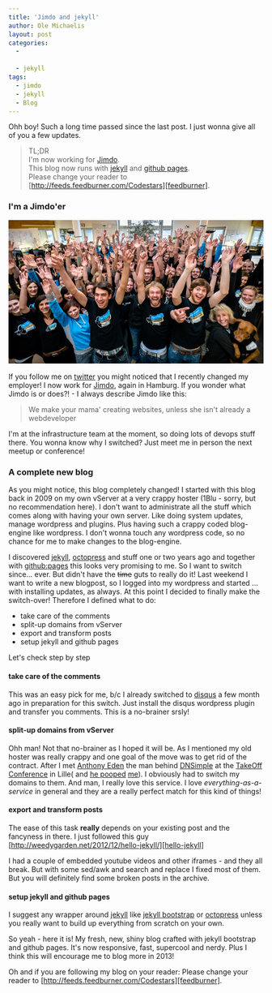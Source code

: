 ```yaml
---
title: 'Jimdo and jekyll'
author: Ole Michaelis
layout: post
categories:
  - 
  
  - jekyll
tags:
  - jimdo
  - jekyll
  - Blog
---
```


Ohh boy! Such a long time passed since the last post. I just wonna give all of you a few updates.

> TL;DR<br />
> I'm now working for [Jimdo][jimdo].<br />
> This blog now runs with [jekyll][jekyll] and [github pages][gh_pages].<br />
> Please change your reader to [http://feeds.feedburner.com/Codestars][feedburner].

### I'm a Jimdo'er

[![Jimdo-Team][jimdo-team-pic]][jimdo-team-pic]

If you follow me on [twitter][codestars] you might noticed that I recently changed my employer! I now work for [Jimdo][jimdo], again in Hamburg. If you wonder what Jimdo is or does?! - I always describe Jimdo like this:

> We make your mama' creating websites, unless she isn't already a webdeveloper

I'm at the infrastructure team at the moment, so doing lots of devops stuff there. You wonna know why I switched? Just meet me in person the next meetup or conference!

### A complete new blog
As you might notice, this blog completely changed! I started with this blog back in 2009 on my own vServer at a very crappy hoster (1Blu - sorry, but no recommendation here). I don't want to administrate all the stuff which comes along with having your own server. Like doing system updates, manage wordpress and plugins. Plus having such a crappy coded blog-engine like wordpress. I don't wonna touch any wordpress code, so no chance for me to make changes to the blog-engine.

I discovered [jekyll][jekyll], [octopress][octopress] and stuff one or two years ago and together with [github:pages][gh_pages] this looks very promising to me. So I want to switch since... ever. But didn't have the <strike>time</strike> guts to really do it! Last weekend I want to write a new blogpost, so I logged into my wordpress and started ... with installing updates, as always. At this point I decided to finally make the switch-over! Therefore I defined what to do:

* take care of the comments
* split-up domains from vServer
* export and transform posts
* setup jekyll and github pages

Let's check step by step

#### take care of the comments
This was an easy pick for me, b/c I already switched to [disqus][disqus] a few month ago in preparation for this switch. Just install the disqus wordpress plugin and transfer you comments. This is a no-brainer srsly!

#### split-up domains from vServer
Ohh man! Not that no-brainer as I hoped it will be. As I mentioned my old hoster was really crappy and one goal of the move was to get rid of the contract. After I met [Anthony Eden][aeden] the man behind [DNSimple][dnsimple] at the [TakeOff Conference][takeoff] in Lille( and [he pooped][aeden-poopin] [me][aeden-poopin2]). I obviously had to switch my domains to them. And man, I really love this service. I love *everything-as-a-service* in general and they are a really perfect match for this kind of things!

#### export and transform posts
The ease of this task __really__ depends on your existing post and the fancyness in there. I just followed this guy [http://weedygarden.net/2012/12/hello-jekyll/][hello-jekyll]

I had a couple of embedded youtube videos and other iframes - and they all break. But with some sed/awk and search and replace I fixed most of them. But you will definitely find some broken posts in the archive.

#### setup jekyll and github pages
I suggest any wrapper around [jekyll][jekyll] like [jekyll bootstrap][jb] or [octopress][octopress] unless you really want to build up everything from scratch on your own.

So yeah - here it is! My fresh, new, shiny blog crafted with jekyll bootstrap and github pages. It's now responsive, fast, supercool and nerdy. Plus I think this will encourage me to blog more in 2013!

Oh and if you are following my blog on your reader: Please change your reader to [http://feeds.feedburner.com/Codestars][feedburner].

 [jimdo-team-pic]: /assets/uploads/2013/02/jimdoHQ.jpg
 [codestars]: https://twitter.com/codestars
 [jimdo]: http://jimdo.com/
 [jekyll]: http://jekyllrb.com/
 [octopress]: http://octopress.org/
 [jb]: http://jekyllbootstrap.com/
 [gh_pages]: http://pages.github.com/
 [disqus]: http://disqus.com/
 [aeden]: https://twitter.com/aeden
 [dnsimple]: https://twitter.com/dnsimple
 [takeoff]: http://takeoffconf.com/
 [aeden-poopin]: https://twitter.com/CodeStars/status/291621090390843392
 [aeden-poopin2]: http://storify.com/CodeStars/conversation-with-codestars-and-aeden
 [hello-jekyll]: http://weedygarden.net/2012/12/hello-jekyll/
 [feedburner]: http://feeds.feedburner.com/Codestars
